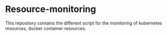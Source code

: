 # Resource-monitoring
This repository contains the different script for the monitoring of kubernetes resources, docker container resources.

